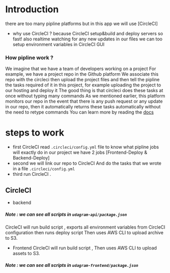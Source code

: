 # Introduction

there are too many pipline platforms but in this app we will use [CircleCI]

- why use CircleCI ?
  because CircleCI setup&build and deploy servers so fast!
  also realtime watching for any new updates in our files
  we can too setup environment variables in CircleCI GUI

### How pipline work ?

We imagine that we have a team of developers working on a project
For example, we have a project repo in the Github platform
We associate this repo with the circleci
then upload the project files and then tell the pipline the tasks required of it in this project, for example uploading the project to our hosting and deploy it
The good thing is that circleci does these tasks at once without typing many commands
As we mentioned earlier, this platform monitors our repo in the event that there is any push request or any update in our repo, then it automatically returns these tasks automatically without the need to retype commands
You can learn more by reading the [docs](https://circleci.com/docs)

# steps to work

- first CircleCI read `.circleci/config.yml` file to know what pipline jobs will exactly do in our project we have 2 jobs [Frontend-Deploy & Backend-Deploy]
- second we will link our repo to CircleCI And do the tasks that we wrote in a file `.circleci/config.yml`
- third run CircleCI .

## CircleCI

- backend

##### Note : we can see all scripts in `udagram-api/package.json`

CircleCI will run build script , exports all environment variables from CircleCI configuration then runs deploy script Then uses AWS CLI to upload archive to S3.

- Frontend
  CircleCI will run build script , Then uses AWS CLI to upload assets to S3.

##### Note : we can see all scripts in `udagram-frontend/package.json`
